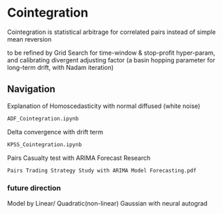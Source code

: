 # Cointegration 
Cointegration is statistical arbitrage for correlated pairs instead of simple mean reversion

to be refined by Grid Search for time-window & stop-profit hyper-param, and calibrating divergent adjusting factor (a basin hopping parameter for long-term drift, with Nadam iteration)

## Navigation

Explanation of Homoscedasticity with normal diffused (white noise)
```bash
ADF_Cointegration.ipynb
```

Delta convergence with drift term
```bash
KPSS_Cointegration.ipynb
```

Pairs Casualty test with ARIMA Forecast Research
```bash
Pairs Trading Strategy Study with ARIMA Model Forecasting.pdf
```

### future direction
Model by Linear/ Quadratic(non-linear) Gaussian with neural autograd
